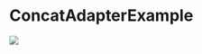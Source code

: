 # ConcatAdapterExample

<img align="left" src="https://miro.medium.com/max/4582/1*VQDo4NxT8x9I2CJjOTVSNQ.png"/>
